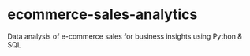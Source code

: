 # ecommerce-sales-analytics
Data analysis of e-commerce sales for business insights using Python &amp; SQL
